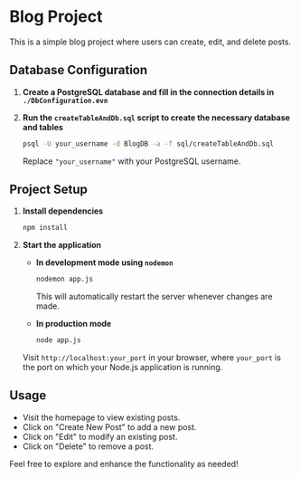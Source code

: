 # Blog Project

This is a simple blog project where users can create, edit, and delete posts.

## Database Configuration

1. **Create a PostgreSQL database and fill in the connection details in `./DbConfiguration.evn`**
2. **Run the `createTableAndDb.sql` script to create the necessary database and tables**

    ```bash
    psql -U your_username -d BlogDB -a -f sql/createTableAndDb.sql
    ```

    Replace `"your_username"` with your PostgreSQL username.

## Project Setup

1. **Install dependencies**

    ```bash
    npm install
    ```

2. **Start the application**

   - **In development mode using `nodemon`**

        ```bash
        nodemon app.js
        ```

        This will automatically restart the server whenever changes are made.

   - **In production mode**

        ```bash
        node app.js
        ```

    Visit `http://localhost:your_port` in your browser, where `your_port` is the port on which your Node.js application is running.

## Usage

- Visit the homepage to view existing posts.
- Click on "Create New Post" to add a new post.
- Click on "Edit" to modify an existing post.
- Click on "Delete" to remove a post.

Feel free to explore and enhance the functionality as needed!